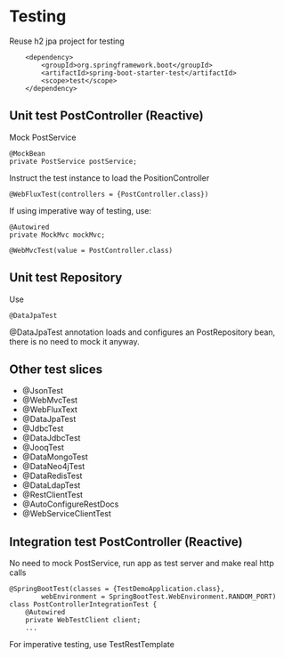 # Testing
Reuse h2 jpa project for testing

        <dependency>
			<groupId>org.springframework.boot</groupId>
			<artifactId>spring-boot-starter-test</artifactId>
			<scope>test</scope>
		</dependency>

## Unit test PostController (Reactive)
Mock PostService
    
    @MockBean
    private PostService postService;

Instruct the test instance to load the PositionController

    @WebFluxTest(controllers = {PostController.class})

If using imperative way of testing, use:

    @Autowired
    private MockMvc mockMvc;
    
    @WebMvcTest(value = PostController.class)
    

## Unit test Repository
Use

    @DataJpaTest
@DataJpaTest annotation loads and configures an PostRepository bean, there is no need to mock it anyway.

## Other test slices
* @JsonTest
* @WebMvcTest
* @WebFluxText
* @DataJpaTest
* @JdbcTest
* @DataJdbcTest
* @JooqTest
* @DataMongoTest
* @DataNeo4jTest
* @DataRedisTest
* @DataLdapTest
* @RestClientTest
* @AutoConfigureRestDocs
* @WebServiceClientTest

## Integration test PostController (Reactive)
No need to mock PostService, run app as test server and make real http calls

    @SpringBootTest(classes = {TestDemoApplication.class},
            webEnvironment = SpringBootTest.WebEnvironment.RANDOM_PORT)
    class PostControllerIntegrationTest {
        @Autowired
        private WebTestClient client;
        ...

For imperative testing, use TestRestTemplate
     